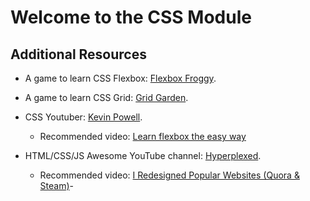 # Welcome to the CSS Module

## Additional Resources

- A game to learn CSS Flexbox: [Flexbox Froggy](https://flexboxfroggy.com/).

- A game to learn CSS Grid: [
Grid Garden](https://cssgridgarden.com/).

- CSS Youtuber: [Kevin Powell](https://youtube.com/@kevinpowell).
  - Recommended video: [Learn flexbox the easy way](https://www.youtube.com/watch?v=u044iM9xsWU)

- HTML/CSS/JS Awesome YouTube channel: [Hyperplexed](https://www.youtube.com/@Hyperplexed).
  - Recommended video: [I Redesigned Popular Websites (Quora & Steam)](https://www.youtube.com/watch?v=ohTsv00c_E4)-
